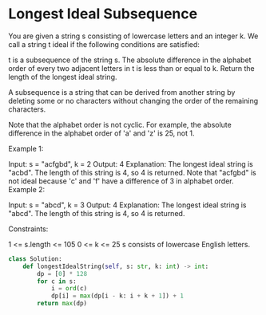 # Longest Ideal Subsequence

You are given a string s consisting of lowercase letters and an integer k. We call a string t ideal if the following conditions are satisfied:

t is a subsequence of the string s.
The absolute difference in the alphabet order of every two adjacent letters in t is less than or equal to k.
Return the length of the longest ideal string.

A subsequence is a string that can be derived from another string by deleting some or no characters without changing the order of the remaining characters.

Note that the alphabet order is not cyclic. For example, the absolute difference in the alphabet order of 'a' and 'z' is 25, not 1.

Example 1:

Input: s = "acfgbd", k = 2
Output: 4
Explanation: The longest ideal string is "acbd". The length of this string is 4, so 4 is returned.
Note that "acfgbd" is not ideal because 'c' and 'f' have a difference of 3 in alphabet order.
Example 2:

Input: s = "abcd", k = 3
Output: 4
Explanation: The longest ideal string is "abcd". The length of this string is 4, so 4 is returned.

Constraints:

1 <= s.length <= 105
0 <= k <= 25
s consists of lowercase English letters.

```python
class Solution:
    def longestIdealString(self, s: str, k: int) -> int:
        dp = [0] * 128
        for c in s:
            i = ord(c)
            dp[i] = max(dp[i - k: i + k + 1]) + 1
        return max(dp)
```
